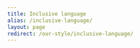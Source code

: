 ```yaml
---
title: Inclusive language
alias: /inclusive-language/
layout: page
redirect: /our-style/inclusive-language/
---
```

